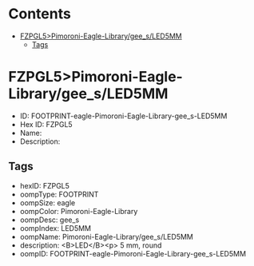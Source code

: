 



Contents
========

* [FZPGL5>Pimoroni-Eagle-Library/gee_s/LED5MM](#fzpgl5pimoroni-eagle-librarygee_sled5mm)
	* [Tags](#tags)

# FZPGL5>Pimoroni-Eagle-Library/gee_s/LED5MM

- ID: FOOTPRINT-eagle-Pimoroni-Eagle-Library-gee_s-LED5MM
- Hex ID: FZPGL5
- Name: 
- Description: 

## Tags

- hexID: FZPGL5
- oompType: FOOTPRINT
- oompSize: eagle
- oompColor: Pimoroni-Eagle-Library
- oompDesc: gee_s
- oompIndex: LED5MM
- oompName: Pimoroni-Eagle-Library/gee_s/LED5MM
- description: &lt;B&gt;LED&lt;/B&gt;&lt;p&gt;
5 mm, round
- oompID: FOOTPRINT-eagle-Pimoroni-Eagle-Library-gee_s-LED5MM
